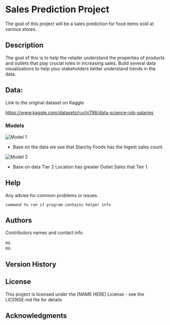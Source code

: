 # Sales Prediction Project

The goal of this project will be a sales prediction for food items sold at various stores.

## Description

The goal of this is to help the retailer understand the properties of products and outlets that play crucial roles in increasing sales. Build several data visualizations to help your stakeholders better understand trends in the data.

## Data:

Link to the original dataset on Kaggle

https://www.kaggle.com/datasets/ruchi798/data-science-job-salaries



### Models

![Model 1](https://user-images.githubusercontent.com/117793811/209273015-55e856f2-5b4d-4824-bb5a-6ba1f1fd3736.png)
* Base on the data we see that Starchy Foods has the higest sales count. 


![Model 2](https://user-images.githubusercontent.com/117793811/209273543-2e43c249-342a-4527-9707-ad8ec91b9eda.png)
* Base on data Tier 2 Location has greater Outlet Sales that Teir 1.


## Help

Any advise for common problems or issues.
```
command to run if program contains helper info
```

## Authors

Contributors names and contact info

ex.  
ex. 

## Version History

## License

This project is licensed under the [NAME HERE] License - see the LICENSE.md file for details

## Acknowledgments




